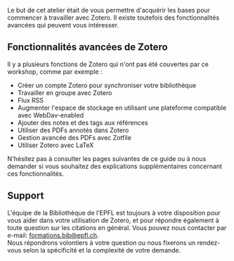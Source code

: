 Le but de cet atelier était de vous permettre d'acquérir les bases pour commencer à travailler avec Zotero. Il existe toutefois des fonctionnalités avancées qui peuvent vous intéresser.

## Fonctionnalités avancées de Zotero

Il y a plusieurs fonctions de Zotero qui n'ont pas été couvertes par ce workshop, comme par exemple : 

- Créer un compte Zotero pour synchroniser votre bibliothèque
- Travailler en groupe avec Zotero
- Flux RSS
- Augmenter l'espace de stockage en utilisant une plateforme compatible avec WebDav-enabled
- Ajouter des notes et des tags aux références
- Utiliser des PDFs annotés dans Zotero
- Gestion avancée des PDFs avec Zotfile
- Utiliser Zotero avec LaTeX

N'hésitez pas à consulter les pages suivantes de ce guide ou à nous demander si vous souhaitez des explications supplémentaires concernant ces fonctionnalités.

## Support
L'équipe de la Bibliothèque de l'EPFL est toujours à votre disposition pour vous aider dans votre utilisation de Zotero, et pour répondre également à toute question sur les citations en général.
Vous pouvez nous contacter par e-mail: [formations.bib@epfl.ch](mailto:formations.bib@epfl.ch).   
Nous répondrons volontiers à votre question ou nous fixerons un rendez-vous selon la spécificité et la complexité de votre demande.

